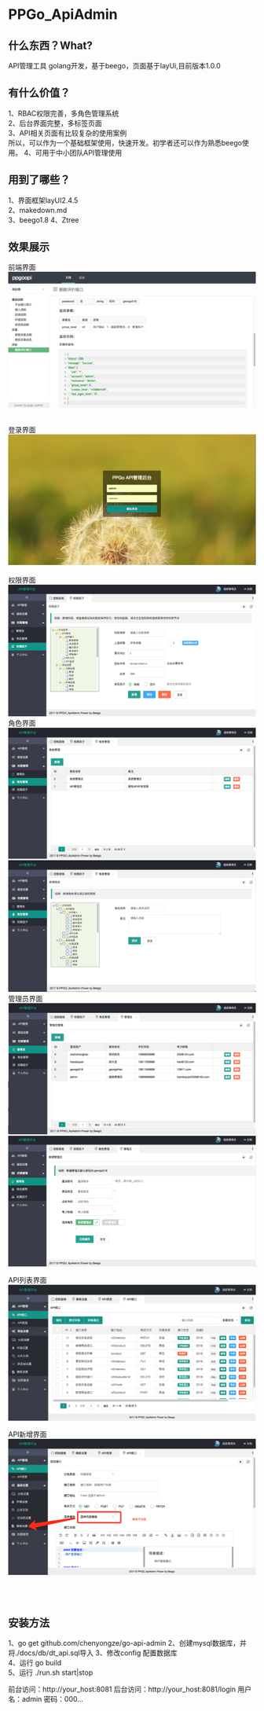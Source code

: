 PPGo_ApiAdmin
====
什么东西？What?
----
API管理工具 golang开发，基于beego，页面基于layUi,目前版本1.0.0   

有什么价值？
----
1、RBAC权限完善，多角色管理系统    
2、后台界面完整，多标签页面    
3、API相关页面有比较复杂的使用案例    
所以，可以作为一个基础框架使用，快速开发。初学者还可以作为熟悉beego使用。 
4、可用于中小团队API管理使用  

用到了哪些？
----
1、界面框架layUI2.4.5    
2、makedown.md   
3、beego1.8
4、Ztree   


效果展示
----
前端界面<br/>
![github](https://github.com/chenyongze/go-api-admin/blob/master/static/img/demoImage/index.png?raw=true "github")
<br/><br/>

登录界面<br/>
![github](https://github.com/chenyongze/go-api-admin/blob/master/static/img/demoImage/login.png?raw=true "github")
<br/><br/>
权限界面<br/>
![github](https://github.com/chenyongze/go-api-admin/blob/master/static/img/demoImage/auth.png?raw=true "github")
角色界面<br/>
![github](https://github.com/chenyongze/go-api-admin/blob/master/static/img/demoImage/role.png?raw=true "github")
![github](https://github.com/chenyongze/go-api-admin/blob/master/static/img/demoImage/role_add.png?raw=true "github")
管理员界面<br/>
![github](https://github.com/chenyongze/go-api-admin/blob/master/static/img/demoImage/admin.png?raw=true "github")
![github](https://github.com/chenyongze/go-api-admin/blob/master/static/img/demoImage/admin_add.png?raw=true "github")

API列表界面<br/>
![github](https://github.com/chenyongze/go-api-admin/blob/master/static/img/demoImage/api_list.png?raw=true "github")

API新增界面<br/>
![github](https://github.com/chenyongze/go-api-admin/blob/master/static/img/demoImage/add_api.png?raw=true "github")

<br/><br/>

安装方法    
----

1、go get github.com/chenyongze/go-api-admin
2、创建mysql数据库，并将./docs/db/dt_api.sql导入
3、修改config 配置数据库    
4、运行 go build    
5、运行 ./run.sh start|stop


前台访问：http://your_host:8081
后台访问：http://your_host:8081/login
用户名：admin 密码：000...



